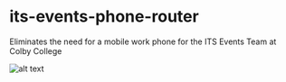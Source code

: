# its-events-phone-router
Eliminates the need for a mobile work phone for the ITS Events Team at Colby College

![alt text](/preview.png "preview")
